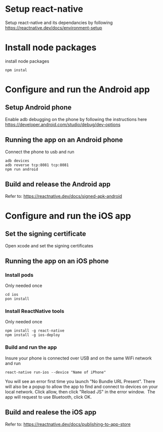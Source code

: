 # Setup react-native
Setup react-native and its dependancies by following https://reactnative.dev/docs/environment-setup

# Install node packages
install node packages
```
npm instal
```

# Configure and run the Android app

## Setup Android phone
Enable adb debugging on the phone by following the instructions here https://developer.android.com/studio/debug/dev-options

## Running the app on an Android phone
Connect the phone to usb and run

```
adb devices
adb reverse tcp:8081 tcp:8081
npm run android
```

## Build and release the Android app
Refer to:
https://reactnative.dev/docs/signed-apk-android

# Configure and run the iOS app

## Set the signing certificate
Open xcode and set the signing certificates

## Running the app on an iOS phone

### Install pods
Only needed once
```
cd ios
pon install
```

### Install ReactNative tools
Only needed once
```
npm install -g react-native
npm install -g ios-deploy
```

### Build and run the app
Insure your phone is connected over USB and on the same WiFi network and run
```
react-native run-ios --device "Name of iPhone"
```

You will see an error first time you launch "No Bundle URL Present". There will also be a popup to allow the app to find and connect to devices on your local network. Click allow, then click "Reload JS" in the error window.
​
The app will request to use Bluetooth, click OK.
​
## Build and realese the iOS app
Refer to:
https://reactnative.dev/docs/publishing-to-app-store